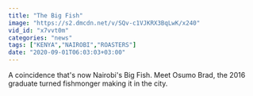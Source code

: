 ```yaml
---
title: "The Big Fish"
image: "https://s2.dmcdn.net/v/SQv-c1VJKRX3BqLwK/x240"
vid_id: "x7vvt0m"
categories: "news"
tags: ["KENYA","NAIROBI","ROASTERS"]
date: "2020-09-01T06:03:03+03:00"
---
```

A coincidence that's now Nairobi's Big Fish. Meet Osumo Brad, the 2016 graduate turned fishmonger making it in the city.
